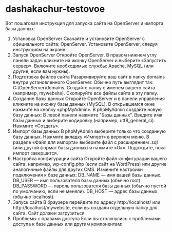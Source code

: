 ﻿# dashakachur-testovoe

Вот пошаговая инструкция для запуска сайта на OpenServer и импорта базы данных:

1. Установка OpenServer
Скачайте и установите OpenServer с официального сайта: OpenServer.
Установите OpenServer, следуя инструкциям на экране.
2. Запуск OpenServer
Откройте OpenServer.
В правом нижнем углу панели задач кликните на иконку OpenServer и выберите «Запустить сервер». Включите необходимые службы: Apache, MySQL (или другие, если вам нужны).
3. Подготовка файлов сайта
Разархивируйте ваш сайт в папку domains внутри установленного OpenServer. Обычно путь выглядит так: C:\OpenServer\domains\.
Создайте папку с именем вашего сайта (например, mywebsite).
Скопируйте все файлы сайта в эту папку.
4. Создание базы данных
Откройте OpenServer и в панели управления кликните на иконку базы данных (MySQL).
В открывшемся окне нажмите на кнопку «phpMyAdmin».
В phpMyAdmin создайте новую базу данных:
В левой панели нажмите "Базы данных".
Введите имя базы данных и выберите кодировку (например, utf8_general_ci).
Нажмите «Создать».
5. Импорт базы данных
В phpMyAdmin выберите только что созданную базу данных.
Нажмите вкладку «Импорт» в верхнем меню.
В разделе «Файл для импорта» выберите файл с расширением .sql (или другой формат базы данных) и нажмите «Ок».
Подождите, пока импорт завершится.
6. Настройка конфигурации сайта
Откройте файл конфигурации вашего сайта, например, wp-config.php (если сайт на WordPress) или другие аналогичные файлы для других CMS.
Измените настройки подключения к базе данных:
DB_NAME — имя вашей базы данных.
DB_USER — имя пользователя базы данных (обычно root).
DB_PASSWORD — пароль пользователя базы данных (обычно пустой по умолчанию, если не меняли).
DB_HOST — адрес базы данных (обычно localhost).
7. Запуск сайта
В браузере перейдите по адресу http://localhost/ или http://localhost/mywebsite, если вы создали отдельную папку для сайта.
Сайт должен загрузиться.
8. Проблемы с правами доступа
Если вы столкнулись с проблемами доступа к базе данных или другим компонентам:
